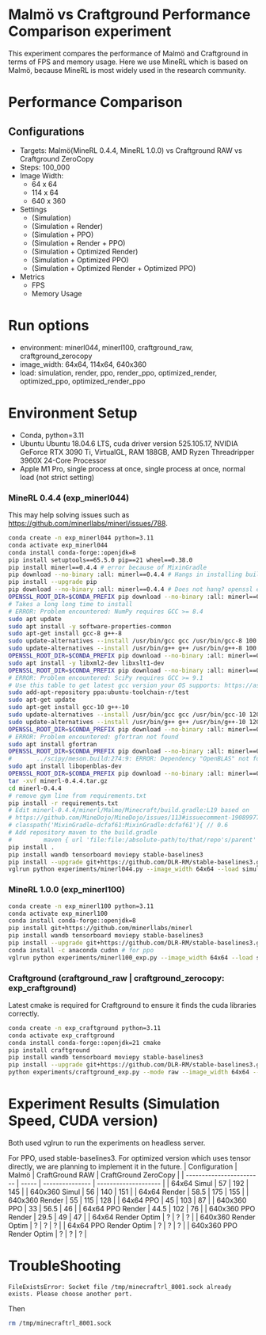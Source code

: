 # Malmö vs Craftground Performance Comparison experiment
This experiment compares the performance of Malmö and Craftground in terms of FPS and memory usage. Here we use MineRL which is based on Malmö, because MineRL is most widely used in the research community.

# Performance Comparison
## Configurations
- Targets: Malmö(MineRL 0.4.4, MineRL 1.0.0) vs Craftground RAW vs Craftground ZeroCopy
- Steps: 100_000
- Image Width:
    - 64 x 64
    - 114 x 64
    - 640 x 360
- Settings
    - (Simulation)
    - (Simulation + Render)
    - (Simulation + PPO)
    - (Simulation + Render + PPO)
    - (Simulation + Optimized Render)
    - (Simulation + Optimized PPO)
    - (Simulation + Optimized Render + Optimized PPO)
- Metrics
    - FPS
    - Memory Usage


# Run options
- environment: minerl044, minerl100, craftground_raw, craftground_zerocopy
- image_width: 64x64, 114x64, 640x360
- load: simulation, render, ppo, render_ppo, optimized_render, optimized_ppo, optimized_render_ppo

# Environment Setup
- Conda, python=3.11
- Ubuntu Ubuntu 18.04.6 LTS, cuda driver version 525.105.17, NVIDIA GeForce RTX 3090 Ti, VirtualGL, RAM 188GB, AMD Ryzen Threadripper 3960X 24-Core Processor
- Apple M1 Pro, single process at once,  single process at once, normal load (not strict setting)

### MineRL 0.4.4 (exp_minerl044)
This may help solving issues such as https://github.com/minerllabs/minerl/issues/788.
```bash
conda create -n exp_minerl044 python=3.11
conda activate exp_minerl044
conda install conda-forge::openjdk=8 
pip install setuptools==65.5.0 pip==21 wheel==0.38.0
pip install minerl==0.4.4 # error because of MixinGradle
pip download --no-binary :all: minerl==0.4.4 # Hangs in installing build dependencies
pip install --upgrade pip
pip download --no-binary :all: minerl==0.4.4 # Does not hang? openssl error
OPENSSL_ROOT_DIR=$CONDA_PREFIX pip download --no-binary :all: minerl==0.4.4
# Takes a long long time to install
# ERROR: Problem encountered: NumPy requires GCC >= 8.4
sudo apt update
sudo apt install -y software-properties-common
sudo apt-get install gcc-8 g++-8
sudo update-alternatives --install /usr/bin/gcc gcc /usr/bin/gcc-8 100
sudo update-alternatives --install /usr/bin/g++ g++ /usr/bin/g++-8 100
OPENSSL_ROOT_DIR=$CONDA_PREFIX pip download --no-binary :all: minerl==0.4.4
sudo apt install -y libxml2-dev libxslt1-dev
OPENSSL_ROOT_DIR=$CONDA_PREFIX pip download --no-binary :all: minerl==0.4.4
# ERROR: Problem encountered: SciPy requires GCC >= 9.1
# Use this table to get latest gcc version your OS supports: https://askubuntu.com/a/1163021/901082
sudo add-apt-repository ppa:ubuntu-toolchain-r/test
sudo apt-get update
sudo apt-get install gcc-10 g++-10
sudo update-alternatives --install /usr/bin/gcc gcc /usr/bin/gcc-10 120
sudo update-alternatives --install /usr/bin/g++ g++ /usr/bin/g++-10 120
OPENSSL_ROOT_DIR=$CONDA_PREFIX pip download --no-binary :all: minerl==0.4.4
# ERROR: Problem encountered: gfortran not found
sudo apt install gfortran
OPENSSL_ROOT_DIR=$CONDA_PREFIX pip download --no-binary :all: minerl==0.4.4
#       ../scipy/meson.build:274:9: ERROR: Dependency "OpenBLAS" not found, tried pkgconfig and cmake
sudo apt install libopenblas-dev
OPENSSL_ROOT_DIR=$CONDA_PREFIX pip download --no-binary :all: minerl==0.4.4
tar -xvf minerl-0.4.4.tar.gz
cd minerl-0.4.4
# remove gym line from requirements.txt
pip install -r requirements.txt
# Edit minerl-0.4.4/minerl/Malmo/Minecraft/build.gradle:L19 based on
# https://github.com/MineDojo/MineDojo/issues/113#issuecomment-1908997704
# classpath('MixinGradle-dcfaf61:MixinGradle:dcfaf61'){ // 0.6
# Add repository maven to the build.gradle
#         maven { url 'file:file:/absolute-path/to/that/repo's/parent' }
pip install .
pip install wandb tensorboard moviepy stable-baselines3
pip install --upgrade git+https://github.com/DLR-RM/stable-baselines3.git # To ensure correct video rendering
vglrun python experiments/minerl044.py --image_width 64x64 --load simulation
```

### MineRL 1.0.0 (exp_minerl100)
```bash
conda create -n exp_minerl100 python=3.11
conda activate exp_minerl100
conda install conda-forge::openjdk=8
pip install git+https://github.com/minerllabs/minerl
pip install wandb tensorboard moviepy stable-baselines3
pip install --upgrade git+https://github.com/DLR-RM/stable-baselines3.git # To ensure correct video rendering
conda install -c anaconda cudnn # for ppo
vglrun python experiments/minerl100_exp.py --image_width 64x64 --load simulation
```

### Craftground (craftground_raw | craftground_zerocopy: exp_craftground)
Latest cmake is required for Craftground to ensure it finds the cuda libraries correctly.
```bash
conda create -n exp_craftground python=3.11
conda activate exp_craftground
conda install conda-forge::openjdk=21 cmake
pip install craftground
pip install wandb tensorboard moviepy stable-baselines3
pip install --upgrade git+https://github.com/DLR-RM/stable-baselines3.git # To ensure correct video rendering
python experiments/craftground_exp.py --mode raw --image_width 64x64 --load simulation
```

# Experiment Results (Simulation Speed, CUDA version)
Both used vglrun to run the experiments on headless server.

For PPO, used stable-baselines3. For optimized version which uses tensor directly, we are planning to implement it in the future.
| Configuration            | Malmö | CraftGround RAW | CraftGround ZeroCopy |
| ------------------------ | ----- | --------------- | -------------------- |
| 64x64 Simul              | 57    | 192             | 145                  |
| 640x360 Simul            | 56    | 140             | 151                  |
| 64x64 Render             | 58.5  | 175             | 155                  |
| 640x360 Render           | 55    | 115             | 128                  |
| 64x64 PPO                | 45    | 103             | 87                   |
| 640x360 PPO              | 33    | 56.5            | 46                   |
| 64x64 PPO Render         | 44.5  | 102             | 76                   |
| 640x360 PPO Render       | 29.5  | 49              | 47                   |
| 64x64 Render Optim       | ?     | ?               | ?                    |
| 640x360 Render Optim     | ?     | ?               | ?                    |
| 64x64 PPO Render Optim   | ?     | ?               | ?                    |
| 640x360 PPO Render Optim | ?     | ?               | ?                    |

# TroubleShooting
```
FileExistsError: Socket file /tmp/minecraftrl_8001.sock already exists. Please choose another port.
```
Then
```bash
rm /tmp/minecraftrl_8001.sock 
```
